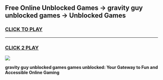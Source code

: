 
## Free Online Unblocked Games → gravity guy unblocked games → Unblocked Games
<h3>
<a href="https://premium.freeplayer.one?title=gravity_guy_unblocked_games&ref=21F">CLICK TO PLAY</a></h3>
<hr>

<h3>
<a href="https://premium.freeplayer.one?title=gravity_guy_unblocked_games&ref=21F">CLICK 2 PLAY</a>
  
</h3>

<a href="https://premium.freeplayer.one?title=gravity_guy_unblocked_games&ref=21F/"><img src="https://clearcache.store/games.png"></a>


**gravity guy unblocked games games unblocked: Your Gateway to Fun and Accessible Online Gaming**
